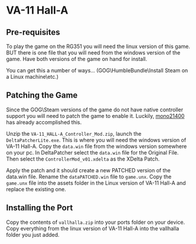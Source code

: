 # VA-11 Hall-A

## Pre-requisites
To play the game on the RG351 you will need the linux version of this game. BUT there is one file that you will need from the windows version of the game. Have both versions of the game on hand for install. 

You can get this a number of ways...
(GOG\HumbleBundle\Install Steam on a Linux machine\etc.)
## Patching the Game
Since the GOG\Steam versions of the game do not have native controller support you will need to patch the game to enable it. Luckily, [mono21400](https://www.moddb.com/mods/controller-mod) has already accomplished this.

Unzip the ```VA-11_HALL-A_Controller_Mod.zip```, launch the ```DeltaPatcherLite.exe```. This is where you will need the windows version of VA-11 Hall-A. Copy the ```data.win``` file from the windows version somewhere on your pc. In DeltaPatcher select the ```data.win``` file for the Original File. Then select the ```ControllerMod_v01.xdelta``` as the XDelta Patch. 

Apply the patch and it should create a new PATCHED version of the data.win file. Rename the ```dataPATCHED.win``` file to ```game.unx```. Copy the ```game.unx``` file into the assets folder in the Linux version of VA-11 Hall-A and replace the existing one. 

## Installing the Port
Copy the contents of ```vallhalla.zip``` into your ports folder on your device. Copy everything from the linux version of VA-11 Hall-A into the vallhalla folder you just added. 
